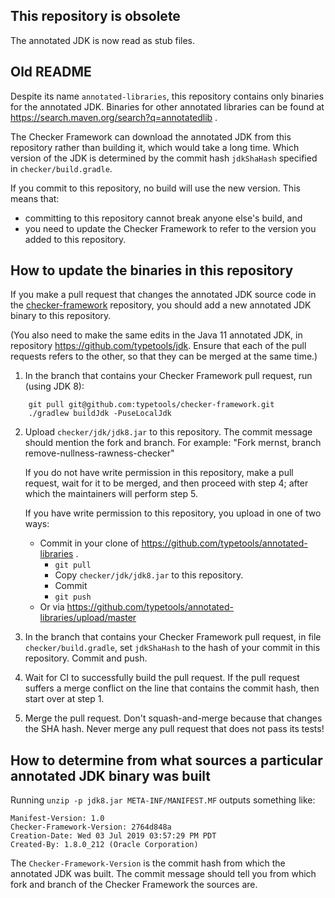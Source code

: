 ## This repository is obsolete

The annotated JDK is now read as stub files.

## Old README

Despite its name `annotated-libraries`, this repository contains only
binaries for the annotated JDK.  Binaries for other annotated libraries can
be found at https://search.maven.org/search?q=annotatedlib .

The Checker Framework can download the annotated JDK from this repository
rather than building it, which would take a long time.  Which version of
the JDK is determined by the commit hash `jdkShaHash` specified in
`checker/build.gradle`.

If you commit to this repository, no build will use the new version.
This means that:
 * committing to this repository cannot break anyone else's build, and
 * you need to update the Checker Framework to refer to the
   version you added to this repository.


## How to update the binaries in this repository

If you make a pull request that changes the annotated JDK source code in
the [checker-framework](https://github.com/typetools/checker-framework)
repository, you should add a new annotated JDK binary to this repository.

(You also need to make the same edits in the Java 11  annotated JDK, in
repository https://github.com/typetools/jdk.  Ensure that each of the pull
requests refers to the other, so that they can be merged at the same time.)

1. In the branch that contains your Checker Framework pull request, run
(using JDK 8):
````
    git pull git@github.com:typetools/checker-framework.git
    ./gradlew buildJdk -PuseLocalJdk
````

2. Upload `checker/jdk/jdk8.jar` to this repository.
   The commit message should mention the fork and branch.
   For example: "Fork mernst, branch remove-nullness-rawness-checker"

   If you do not have write permission in this repository, make a pull
   request, wait for it to be merged, and then proceed with step 4; after
   which the maintainers will perform step 5.

   If you have write permission to this repository,
   you upload in one of two ways:
   * Commit in your clone of https://github.com/typetools/annotated-libraries .
     * `git pull`
     * Copy `checker/jdk/jdk8.jar` to this repository.
     * Commit
     * `git push`
   * Or via https://github.com/typetools/annotated-libraries/upload/master

3. In the branch that contains your Checker Framework pull request,
in file `checker/build.gradle`, set `jdkShaHash` to the hash of your
commit in this repository.  Commit and push.

4. Wait for CI to successfully build the pull request.  If the pull request
suffers a merge conflict on the line that contains the commit hash, then
start over at step 1.

5. Merge the pull request.  Don't squash-and-merge because that changes the
SHA hash.  Never merge any pull request that does not pass its tests!


## How to determine from what sources a particular annotated JDK binary was built

Running `unzip -p jdk8.jar META-INF/MANIFEST.MF` outputs something like:

````
Manifest-Version: 1.0
Checker-Framework-Version: 2764d848a
Creation-Date: Wed 03 Jul 2019 03:57:29 PM PDT
Created-By: 1.8.0_212 (Oracle Corporation)
````

The `Checker-Framework-Version` is the commit hash from which the annotated JDK was built.
The commit message should tell you from which fork and branch of the Checker Framework
the sources are.
